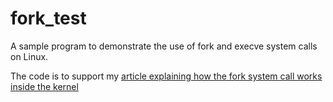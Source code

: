 # fork_test
A sample program to demonstrate the use of fork and execve system calls on Linux.

The code is to support my [article explaining how the fork system call works inside the kernel](https://blog.codingconfessions.com/p/the-magic-of-fork)
